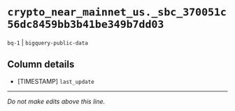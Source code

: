 # `crypto_near_mainnet_us._sbc_370051c56dc8459bb3b41be349b7dd03`
`bq-1` | `bigquery-public-data`

## Column details
* [TIMESTAMP] `last_update`

-------------------------------------------------------------------------------
*Do not make edits above this line.*
